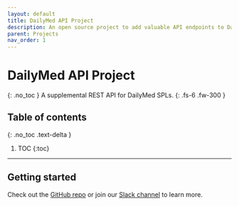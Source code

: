 ```yaml
---
layout: default
title: DailyMed API Project
description: An open source project to add valuable API endpoints to DailyMed's existing API offerings.
parent: Projects
nav_order: 1
---
```


# DailyMed API Project
{: .no_toc }
A supplemental REST API for DailyMed SPLs.
{: .fs-6 .fw-300 }

## Table of contents
{: .no_toc .text-delta }

1. TOC
{:toc}

---

## Getting started
Check out the [GitHub repo](https://github.com/coderxio/dailymed-api) or join our [Slack channel](https://coderx.slack.com) to learn more.